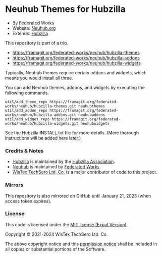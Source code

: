 # Neuhub Themes for Hubzilla

* By [Federated Works](https://federated.works)
* Website: [Neuhub.org](https://neuhub.org)
* Extends: [Hubzilla](https://hubzilla.org)

This repository is part of a trio. 

* https://framagit.org/federated-works/neuhub/hubzilla-themes
* https://framagit.org/federated-works/neuhub/hubzilla-addons
* https://framagit.org/federated-works/neuhub/hubzilla-widgets

Typically, Neuhub themes require certain addons and widgets, which means you would install all three.

You can add Neuhub themes, addons, and widgets by executing the following commands. 
```
util/add_theme_repo https://framagit.org/federated-works/neuhub/hubzilla-themes.git neuhubthemes
util/add_addon_repo https://framagit.org/federated-works/neuhub/hubzilla-addons.git neuhubaddons
util/add_widget_repo https://framagit.org/federated-works/neuhub/hubzilla-widgets.git neuhubwidgets
```
See the Hubzilla INSTALL.txt file for more details. (More thorough instructions will be added here later.)

### Credits & Notes

* [Hubzilla](https://hubzilla.org) is maintained by the [Hubzilla Association](https://hubzilla.org).
* [Neuhub](https://neuhub.org) is maintained by [Federated Works](https://federated.works).
* [WisTex TechSero Ltd. Co.](https://wistex.com) is a major contributor of code to this project.

### Mirrors

This repository is also mirrored on GitHub until January 21, 2025 (when access token expires).

### License

This code is licensed under the [MIT license (Expat Version)](https://framagit.org/federated-works/neuhub/hubzilla-widgets/-/blob/main/LICENSE). 

Copyright &copy; 2021-2024 WisTex TechSero Ltd. Co.

The above copyright notice and this [permission notice](https://framagit.org/federated-works/neuhub/hubzilla-widgets/-/blob/main/LICENSE) shall be included in all copies or substantial portions of the Software.